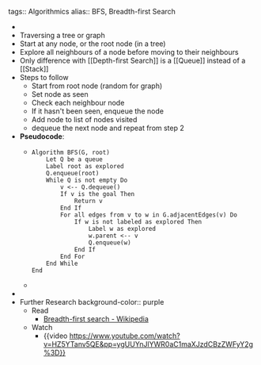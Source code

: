 tags:: Algorithmics
alias:: BFS, Breadth-first Search

-
- Traversing a tree or graph
- Start at any node, or the root node (in a tree)
- Explore all neighbours of a node before moving to their neighbours
- Only difference with [[Depth-first Search]] is a [[Queue]] instead of a [[Stack]]
- Steps to follow
	- Start from root node (random for graph)
	- Set node as seen
	- Check each neighbour node
	- If it hasn't been seen, enqueue the node
	- Add node to list of nodes visited
	- dequeue the next node and repeat from step 2
- **Pseudocode**:
	- ```
	  Algorithm BFS(G, root)
	      Let Q be a queue
	      Label root as explored
	      Q.enqueue(root)
	      While Q is not empty Do
	          v <-- Q.dequeue()
	          If v is the goal Then
	              Return v
	          End If
	          For all edges from v to w in G.adjacentEdges(v) Do
	              If w is not labeled as explored Then
	                  Label w as explored
	                  w.parent <-- v
	                  Q.enqueue(w)
	              End If
	          End For
	      End While
	  End
	  ```
	-
-
- Further Research
  background-color:: purple
	- Read
		- [Breadth-first search - Wikipedia](https://en.wikipedia.org/wiki/Breadth-first_search)
	- Watch
		- {{video https://www.youtube.com/watch?v=HZ5YTanv5QE&pp=ygUUYnJlYWR0aC1maXJzdCBzZWFyY2g%3D}}